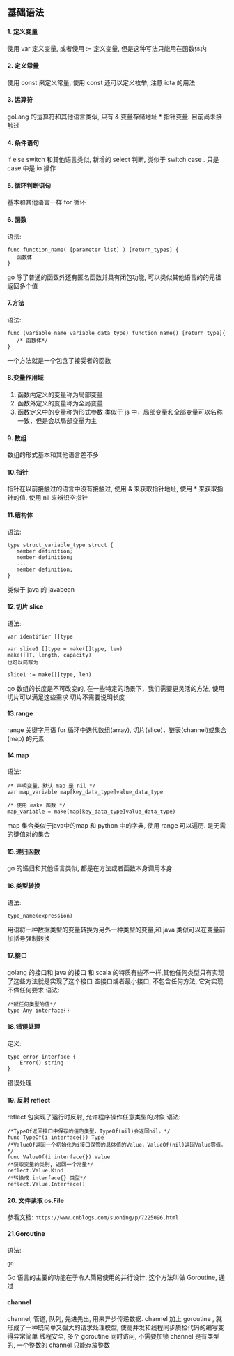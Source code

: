## 基础语法
#### 1. 定义变量
使用 var 定义变量, 或者使用 := 定义变量, 但是这种写法只能用在函数体内
#### 2. 定义常量
使用 const 来定义常量, 使用 const 还可以定义枚举, 注意 iota 的用法
#### 3. 运算符
goLang 的运算符和其他语言类似, 只有 & 变量存储地址 * 指针变量. 目前尚未接触过
#### 4. 条件语句
if else switch 和其他语言类似, 新增的 select 判断, 类似于 switch case . 只是 case 中是 io 操作
#### 5. 循环判断语句
基本和其他语言一样 for 循环
#### 6. 函数
语法: 
```$xslt
func function_name( [parameter list] ) [return_types] {
   函数体
}
```
go 除了普通的函数外还有匿名函数并具有闭包功能, 可以类似其他语言的的元祖返回多个值
#### 7.方法
语法: 
```$xslt
func (variable_name variable_data_type) function_name() [return_type]{
   /* 函数体*/
}
```
一个方法就是一个包含了接受者的函数

#### 8.变量作用域
1. 函数内定义的变量称为局部变量
2. 函数外定义的变量称为全局变量
3. 函数定义中的变量称为形式参数
类似于 js 中，局部变量和全部变量可以名称一致，但是会以局部变量为主

#### 9. 数组
数组的形式基本和其他语言差不多
#### 10.指针
指针在以前接触过的语言中没有接触过, 使用 & 来获取指针地址, 使用 * 来获取指针的值, 使用 nil 来辨识空指针
#### 11.结构体
语法: 
```$xslt
type struct_variable_type struct {
   member definition;
   member definition;
   ...
   member definition;
}
```
类似于 java 的 javabean
#### 12.切片 slice
语法: 
```$xslt
var identifier []type

var slice1 []type = make([]type, len)
make([]T, length, capacity)
也可以简写为

slice1 := make([]type, len)
```
go 数组的长度是不可改变的, 在一些特定的场景下，我们需要更灵活的方法, 使用切片可以满足这些需求
切片不需要说明长度

#### 13.range
range 关键字用语 for 循环中迭代数组(array), 切片(slice)，链表(channel)或集合(map) 的元素
#### 14.map
语法: 
```$xslt
/* 声明变量，默认 map 是 nil */
var map_variable map[key_data_type]value_data_type

/* 使用 make 函数 */
map_variable = make(map[key_data_type]value_data_type)
```
map 集合类似于java中的map 和 python 中的字典, 使用 range 可以遍历. 是无需的键值对的集合
#### 15.递归函数
go 的递归和其他语言类似, 都是在方法或者函数本身调用本身
#### 16.类型转换
语法: 
```$xslt
type_name(expression)
```
用语将一种数据类型的变量转换为另外一种类型的变量,和 java 类似可以在变量前加括号强制转换
#### 17.接口
golang 的接口和 java 的接口 和 scala 的特质有些不一样,其他任何类型只有实现了这些方法就是实现了这个接口
空接口或者最小接口, 不包含任何方法, 它对实现不做任何要求
语法: 
```cgo
/*赋任何类型的值*/
type Any interface{} 
```
#### 18.错误处理
定义: 
```$xslt
type error interface {
    Error() string
}
```
错误处理
#### 19. 反射 reflect
reflect 包实现了运行时反射, 允许程序操作任意类型的对象
语法: 
```cgo
/*TypeOf返回接口中保存的值的类型，TypeOf(nil)会返回nil。*/
func TypeOf(i interface{}) Type
/*ValueOf返回一个初始化为i接口保管的具体值的Value，ValueOf(nil)返回Value零值。*/
func ValueOf(i interface{}) Value
/*获取变量的类别, 返回一个常量*/
reflect.Value.Kind
/*转换成 interface{} 类型*/
reflect.Value.Interface()

```
#### 20. 文件读取 os.File

参看文档: `https://www.cnblogs.com/suoning/p/7225096.html`

#### 21.Goroutine
语法: 
```cgo
go 
```
Go 语言的主要的功能在于令人简易使用的并行设计, 这个方法叫做 Goroutine, 通过 
#### channel
channel, 管道, 队列, 先进先出, 用来异步传递数据. channel 加上 goroutine , 就形成了一种既简单又强大的请求处理模型, 使高并发和线程同步质检代码的编写变得异常简单
线程安全, 多个 goroutine 同时访问, 不需要加锁
channel 是有类型的, 一个整数的 channel 只能存放整数